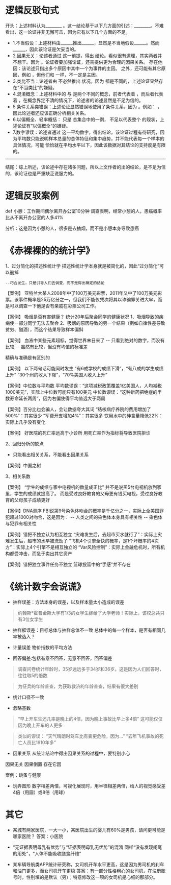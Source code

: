 # 逻辑反驳句式

开头：上述材料认为________ 。这一结论基于以下几方面的引述：________。不难看出，这一论证并非无懈可击，因为它有以下几个方面的不足。

- 1.不当假设：上述材料由______推出______，显然是不当地假设______。然而______，因此该论证是欠妥当的。
- 2.因果无关：论述者通过     这一前提，得出     结论。看似很有道理，其实两者并不想干。因为     。论证者要加强论证，还需提供更为合理的因果关系。
 存在他因：该论述只指出多个原因中其中一个为事件的主因。    之外，还可能有其它原因，例如       ，但他们和        一样，不一定是主因。
- 3.类比不当：论述者由       不必然推出       状况。因为       都是不同的，上述论证显然存在“不当类比”的嫌疑。
- 4.混淆概念：上述材料中的       与       是两个不同的概念，前者代表着       ，而后者代表着       ，在概念界定不清的情况下，论述者的论述显然是不足为信的。
- 5.条件关系类错误：上述论证显然错误地使用了条件关系，因为       。例如：       ，因此论述者还应该正确分析相关关系。
- 6.以偏概全、轻率概括：       只是      总集合中的一例，     不足以代表整个      的现状，上述论证有”以偏概全”的嫌疑。
- 7.数字谬误：论述者通过      这一平均数字，得出结论。该论证过程有待研究，因为平均数只能说明样本总量的总体特征和集中趋势，并不能代表每一个样本的具体情况，可能      恰恰就在平均水平以下，因此该数据对其结论的支持度是有限的。
------
结尾：综上所述，该论述中存在诸多问题，所以上文作者的出的结论，是不足为信的，该论证也是严重缺乏说服力的。

# 逻辑反驳案例
def 小憩：工作期间偶尔离开办公室10分钟
调查表明，经常小憩的人，患癌概率比从不离开办公室的人多41%

分析：这是因为小憩的人，很多是去抽烟，而不是小憩本身导致患癌


# 《赤裸裸的的统计学》
1、过分简化的描述性统计学
描述性统计学本身就是被简化的，因此“过分简化”可以删掉

    --巧合发生，只是引导人们去调查，而不是得出确定的结论

【案例】
亚特兰大某人2008年中了100万美元彩票，2011年又中了100万美元彩票。该事件概率是25万亿分之一，但我们不能仅凭次将其以诈骗罪关进大牢，而是可以调查一下他是否有亲戚在彩票公司工作。

【案例】
吸烟是否有害健康？
统计20年后聚会同学的健康状况
1、吸烟导致的疾病使一部分同学无法去聚会
2、吸烟的原因导致的另一个结果（例如自律性差导致贫穷、酗酒），而这个结果导致样本偏斜

【案例】
血液中某些元素超标，觉得世界末日来了
 -- 只看到绝对的数字，而没有比较
 -- 虽然有比较，但没有均值的标准差

精确与准确是有区别的

【案例】
以下两句话可能同时发生
“有6成学校的成绩下滑”，“有八成的学生成绩上升”
“30个州的收入下降”，“70%美国人收入上升”

【案例】中位数与平均数
平均数谬误：“这项减税政策覆盖1亿美国人，人均减税1000美元”，实际上中位数可能只有100美元
中位数谬误：“这种新药把绝症的半数寿命延长两周”，因为右偏使得平均值远大于两周

【案例】百分比也会骗人，会让数据夸大其词
“结核病疗养院的费用增加了500%”：其实很少
“军费开支增加4%”：其实很多
饮用水中的砷含量降低22%：实际上几乎没有变化

【案例】
好医院的死亡率远高于小诊所
用死亡率作为指标将导致医院拒诊


2、回归分析的缺点
- 只能看出相关关系，不能看出因果关系

【案例】中国之树

3、相关系数

【案例】
“学生的成绩与家中电视机的数量成正比”
并不是说买5台电视机放到家里，学生的成绩就提高了。
而是受过良好教育的父母更有钱买电视，受过良好教育的父母孩子成绩更好

【案例】DNA测序
FBI说第9号染色体吻合的概率是千亿分之一，实际上全美国罪犯超过1000对吻合，这是因为：
-- 人类之间的染色体本身具有相关性
-- 染色体与犯罪有相关性

【案例】错把不独立认为相互独立
“灾难发生后，去超市买水就行了”：实际上灾难发生后，超市的水早被洗劫了
“飞机4个引擎全快的概率，是1个坏概率的4次方”：实际上4个引擎不是相互独立的
“Var风险控制”：实际上金融危机时，所有机构都受冲击，而急于卖出其它资产

【案例】错把独立事件任务不独立
篮球投篮中的“手感”并不存在

# 《统计数字会说谎》

- 抽样误差：方法本身的误差，以及样本量太小造成的误差
>约翰斯*霍普金斯大学有1/3的女学生嫁给了大学老师！实际上，该校总共只有3位女学生

- 抽样框误差：目标总体与抽样总体不一致
总体中的每一个样本，是否有相同几率被选入？

- 计量误差
物价指数的平均方法




- 回答偏差:包括有意不回答，无意不回答，回答偏差

>调查问卷统计年龄时，35岁远远多于34岁和36岁。这是因为人们回答时，往往取5的倍数

>为征兵的年龄普查，为获取救济的年龄普查，结果有很大差别

- 统计口径不一致

- 忽略基数

> “早上开车生还几率是晚上的4倍，因为晚上事故比早上多4倍”
这可能仅仅因为晚上开车的人更多

>类似的谬误：
“天气晴朗时驾车比有雾更危险，因为...”
“去年飞机事故的死亡人员比1910年多”

- 因果关系
从统计结论中得出因果关系的过程中，要特别小心

因果无关
因果倒置
存在它因

案例：跳蚤与健康

- 玩弄图形
数字相差两倍，可视化展现时，用半径相差两倍，给人的视觉感受差4倍（用圆）或8倍（用球）

# 其它
- 某城有两家医院，一大一小，某医院出生的婴儿有60%是男孩，请问更可能是哪家医院？
答案：小医院

- “无证据表明母乳有优势”与“证据表明母乳无优势”的混淆
同样“没有发现阑尾的用处”，“人体不能吸收膳食纤维”

- 某车辆导航类APP统计研究称，女司机开车水平更高，这是因为男司机的刹车和油门更多，而女司机开车更稳
答案：有一部分性格粗心的女司机，在注册账号时，性别填的是默认（男）；特意修改这一项的女司机是心细的那部分。
